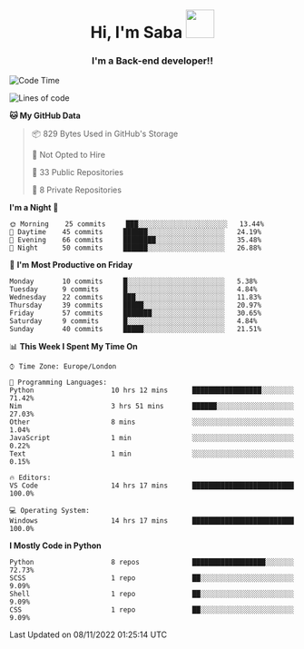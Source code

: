 <h1 align="center">Hi, I'm Saba <img src="https://media.giphy.com/media/EdB2g3VFDoKs57oe1w/giphy.gif" width="50"></h1>
<h3 align="center">I'm a Back-end developer!!</h3>

<!--START_SECTION:waka-->
![Code Time](http://img.shields.io/badge/Code%20Time-433%20hrs%2047%20mins-blue)

![Lines of code](https://img.shields.io/badge/From%20Hello%20World%20I%27ve%20Written-10%20Thousand%20lines%20of%20code-blue)

**🐱 My GitHub Data** 

> 📦 829 Bytes Used in GitHub's Storage 
 > 
> 🚫 Not Opted to Hire
 > 
> 📜 33 Public Repositories 
 > 
> 🔑 8 Private Repositories  
 > 
**I'm a Night 🦉** 

```text
🌞 Morning    25 commits     ███░░░░░░░░░░░░░░░░░░░░░░   13.44% 
🌆 Daytime    45 commits     ██████░░░░░░░░░░░░░░░░░░░   24.19% 
🌃 Evening    66 commits     ████████░░░░░░░░░░░░░░░░░   35.48% 
🌙 Night      50 commits     ██████░░░░░░░░░░░░░░░░░░░   26.88%

```
📅 **I'm Most Productive on Friday** 

```text
Monday       10 commits     █░░░░░░░░░░░░░░░░░░░░░░░░   5.38% 
Tuesday      9 commits      █░░░░░░░░░░░░░░░░░░░░░░░░   4.84% 
Wednesday    22 commits     ███░░░░░░░░░░░░░░░░░░░░░░   11.83% 
Thursday     39 commits     █████░░░░░░░░░░░░░░░░░░░░   20.97% 
Friday       57 commits     ███████░░░░░░░░░░░░░░░░░░   30.65% 
Saturday     9 commits      █░░░░░░░░░░░░░░░░░░░░░░░░   4.84% 
Sunday       40 commits     █████░░░░░░░░░░░░░░░░░░░░   21.51%

```


📊 **This Week I Spent My Time On** 

```text
⌚︎ Time Zone: Europe/London

💬 Programming Languages: 
Python                   10 hrs 12 mins      █████████████████░░░░░░░░   71.42% 
Nim                      3 hrs 51 mins       ██████░░░░░░░░░░░░░░░░░░░   27.03% 
Other                    8 mins              ░░░░░░░░░░░░░░░░░░░░░░░░░   1.04% 
JavaScript               1 min               ░░░░░░░░░░░░░░░░░░░░░░░░░   0.22% 
Text                     1 min               ░░░░░░░░░░░░░░░░░░░░░░░░░   0.15%

🔥 Editors: 
VS Code                  14 hrs 17 mins      █████████████████████████   100.0%

💻 Operating System: 
Windows                  14 hrs 17 mins      █████████████████████████   100.0%

```

**I Mostly Code in Python** 

```text
Python                   8 repos             ██████████████████░░░░░░░   72.73% 
SCSS                     1 repo              ██░░░░░░░░░░░░░░░░░░░░░░░   9.09% 
Shell                    1 repo              ██░░░░░░░░░░░░░░░░░░░░░░░   9.09% 
CSS                      1 repo              ██░░░░░░░░░░░░░░░░░░░░░░░   9.09%

```



 Last Updated on 08/11/2022 01:25:14 UTC
<!--END_SECTION:waka-->
